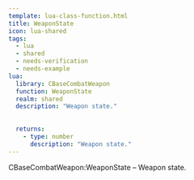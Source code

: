 ```yaml
---
template: lua-class-function.html
title: WeaponState
icon: lua-shared
tags:
  - lua
  - shared
  - needs-verification
  - needs-example
lua:
  library: CBaseCombatWeapon
  function: WeaponState
  realm: shared
  description: "Weapon state."
  
  
  returns:
    - type: number
      description: "Weapon state."
---
```


<div class="lua__search__keywords">
CBaseCombatWeapon:WeaponState &#x2013; Weapon state.
</div>
